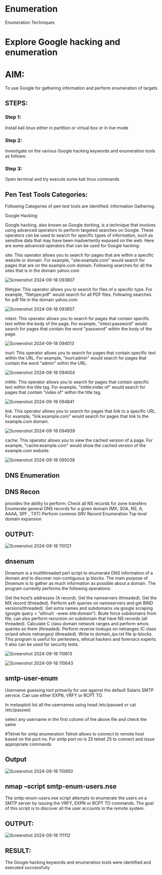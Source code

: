 # Enumeration
Enumeration Techniques

# Explore Google hacking and enumeration 

# AIM:

To use Google for gathering information and perform enumeration of targets

## STEPS:

### Step 1:

Install kali linux either in partition or virtual box or in live mode

### Step 2:

Investigate on the various Google hacking keywords and enumeration tools as follows:


### Step 3:
Open terminal and try execute some kali linux commands

## Pen Test Tools Categories:  

Following Categories of pen test tools are identified:
Information Gathering.

Google Hacking:

Google hacking, also known as Google dorking, is a technique that involves using advanced operators to perform targeted searches on Google. These operators can be used to search for specific types of information, such as sensitive data that may have been inadvertently exposed on the web. Here are some advanced operators that can be used for Google hacking:

site: This operator allows you to search for pages that are within a specific website or domain. For example, "site:example.com" would search for pages that are on the example.com domain.
Following searches for all the sites that is in the domain yahoo.com

![Screenshot 2024-09-18 093807](https://github.com/user-attachments/assets/60d3e176-6100-4016-812b-d61ba6fd65b4)


filetype: This operator allows you to search for files of a specific type. For example, "filetype:pdf" would search for all PDF files.
Following searches for pdf file in the domain yahoo.com

![Screenshot 2024-09-18 093857](https://github.com/user-attachments/assets/e6acfd44-053d-4e88-8779-91611b8d658f)


intext: This operator allows you to search for pages that contain specific text within the body of the page. For example, "intext:password" would search for pages that contain the word "password" within the body of the page.

![Screenshot 2024-09-18 094013](https://github.com/user-attachments/assets/1a00da45-418c-46a4-88a9-3c4fda88e8ee)


inurl: This operator allows you to search for pages that contain specific text within the URL. For example, "inurl:admin" would search for pages that contain the word "admin" within the URL.

![Screenshot 2024-09-18 094054](https://github.com/user-attachments/assets/ee1273e6-5015-4b7a-8989-e3e0097bb900)

intitle: This operator allows you to search for pages that contain specific text within the title tag. For example, "intitle:index of" would search for pages that contain "index of" within the title tag.

![Screenshot 2024-09-18 094841](https://github.com/user-attachments/assets/90b7097f-70e5-4c1b-9d7d-898e572e4fab)

link: This operator allows you to search for pages that link to a specific URL. For example, "link:example.com" would search for pages that link to the example.com domain.

![Screenshot 2024-09-18 094939](https://github.com/user-attachments/assets/a30096a4-d669-4f23-bbe8-e502a02f8706)

cache: This operator allows you to view the cached version of a page. For example, "cache:example.com" would show the cached version of the example.com website.

![Screenshot 2024-09-18 095038](https://github.com/user-attachments/assets/acfba47c-a48b-4202-9613-189aeb9d2d57)

 
## DNS Enumeration


## DNS Recon
provides the ability to perform:
Check all NS records for zone transfers
Enumerate general DNS records for a given domain (MX, SOA, NS, A, AAAA, SPF , TXT)
Perform common SRV Record Enumeration
Top level domain expansion
## OUTPUT:

![Screenshot 2024-09-18 110121](https://github.com/user-attachments/assets/b57ec8db-278c-4752-ab5d-e78fa7b10fcc)




## dnsenum
Dnsenum is a multithreaded perl script to enumerate DNS information of a domain and to discover non-contiguous ip blocks. The main purpose of Dnsenum is to gather as much information as possible about a domain. The program currently performs the following operations:

Get the host’s addresses (A record).
Get the namservers (threaded).
Get the MX record (threaded).
Perform axfr queries on nameservers and get BIND versions(threaded).
Get extra names and subdomains via google scraping (google query = “allinurl: -www site:domain”).
Brute force subdomains from file, can also perform recursion on subdomain that have NS records (all threaded).
Calculate C class domain network ranges and perform whois queries on them (threaded).
Perform reverse lookups on netranges (C class or/and whois netranges) (threaded).
Write to domain_ips.txt file ip-blocks.
This program is useful for pentesters, ethical hackers and forensics experts. It also can be used for security tests.

![Screenshot 2024-09-18 110613](https://github.com/user-attachments/assets/d8dee227-3eb6-42d4-a5c4-536a32a3d463)

![Screenshot 2024-09-18 110643](https://github.com/user-attachments/assets/36cead05-cb08-4852-9a66-daae87ee3fed)


## smtp-user-enum
Username guessing tool primarily for use against the default Solaris SMTP service. Can use either EXPN, VRFY or RCPT TO.


In metasploit list all the usernames using head /etc/passwd or cat /etc/passwd:

select any username in the first column of the above file and check the same


#Telnet for smtp enumeration
Telnet allows to connect to remote host based on the port no. For smtp port no is 25
telnet <host address> 25 to connect
and issue appropriate commands
  
 ## Output

  ![Screenshot 2024-09-18 110950](https://github.com/user-attachments/assets/c6991bee-51b1-472a-9809-708d2ff63661)

  

## nmap –script smtp-enum-users.nse <hostname>

The smtp-enum-users.nse script attempts to enumerate the users on a SMTP server by issuing the VRFY, EXPN or RCPT TO commands. The goal of this script is to discover all the user accounts in the remote system.


## OUTPUT:

![Screenshot 2024-09-18 111112](https://github.com/user-attachments/assets/04455747-8a03-402e-8de1-8282be14af3a)


## RESULT:
The Google hacking keywords and enumeration tools were identified and executed successfully

